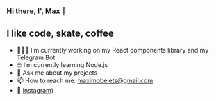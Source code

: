 ### Hi there, I', Max 👋

## I like code, skate, coffee
- 👨🏻‍💻 I’m currently working on my React components library and my Telegram Bot
- 🤓 I’m currently learning Node.js
- 💬 Ask me about my projects
- 📫 How to reach me: maximobelets@gmail.com
- 📸 [Instagram](https://www.instagram.com/maximobelets/?target=_blank))

<!--
**maximobelets/maximobelets** is a ✨ _special_ ✨ repository because its `README.md` (this file) appears on your GitHub profile.

Here are some ideas to get you started:

- 🔭 I’m currently working on ...
- 🌱 I’m currently learning ...
- 👯 I’m looking to collaborate on ...
- 🤔 I’m looking for help with ...
- 💬 Ask me about ...
- 📫 How to reach me: ...
- 😄 Pronouns: ...
- ⚡ Fun fact: ...
-->
